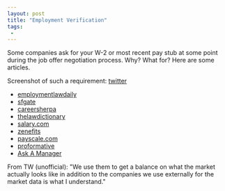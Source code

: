 ```yaml
---
layout: post
title: "Employment Verification"
tags:
 -
---
```


Some companies ask for your W-2 or most recent pay stub at some point during the job offer negotiation process. Why? What for? Here are some articles.

Screenshot of such a requirement: [twitter](https://twitter.com/compiledwrong/status/715995265895964672)

* [employmentlawdaily](http://www.employmentlawdaily.com/index.php/2012/06/01/weigh-your-risks-before-asking-job-applicants-for-w-2s-or-tax-returns/)
* [sfgate](http://www.sfgate.com/business/networth/article/Employers-asking-job-seekers-for-W-2-or-tax-return-3530180.php)
* [careersherpa](http://careersherpa.net/would-you-provide-your-w-2/)
* [thelawdictionary](http://thelawdictionary.org/article/legal-ability-of-a-potential-employer-to-verify-salary-history/)
* [salary.com](http://www.salary.com/should-i-show-a-prospective-employer-my-pay-stub/)
* [zenefits](https://www.zenefits.com/answers/is-it-ok-to-request-w2s-from-an-employee-to-verify-their-income-before-extending-them-a-job-offer/)
* [payscale.com](http://www.payscale.com/career-news/2015/07/prospective-employers-asking-for-w-2-forms-a-cover-for-discrimination-)
* [proformative](https://www.proformative.com/questions/requesting-copies-w-2-candidate-extending-offer)
* [Ask A Manager](http://www.askamanager.org/2013/11/company-wants-my-past-performance-evaluations-and-tax-forms-and-4-other-is-it-legal-questions.html)


From TW (unofficial): "We use them to get a balance on what the market actually looks like in addition to the companies we use externally for the market data is what I understand."
